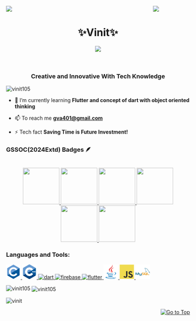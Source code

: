 <img align="left" src="https://raw.githubusercontent.com/vinit105/Auto-commit/main/.GitHub/workflows/fIrE%2BiCE.gif" width="20%" style="display:inline;"><img align="right" src="https://raw.githubusercontent.com/vinit105/Auto-commit/main/.GitHub/workflows/fIrE%2BiCE.gif"  width="20%" style="display:inline;">
<br>
<span align="center">
    <h1 align="center">✨Vinit✨</h1>
</span>
<p align="center">
    <img src="https://readme-typing-svg.herokuapp.com/?lines=Welcome+to+my+Profile%2C;Hope+you+are;extremely+well+and+find;something+Insightful...&font=Fira%20+Code&pause=1000&color=%23D12F79&center=true&width=280&height=50">
</p>
<br>
<h3 align="center">Creative and Innovative With Tech Knowledge</h3>
<p align="left"> <img src="https://komarev.com/ghpvc/?username=vinit105&label=Profile%20views&color=204a9c&style=flat" alt="vinit105" /> </p>

- 🌱 I’m currently learning **Flutter and concept of dart with object oriented thinking**

- 📫 To reach me **gva401@gmail.com**

- ⚡ Tech fact **Saving Time is Future Investment!**


<p align="left">
</p>

### GSSOC(2024Extd) Badges 🪶
<br>
<div style='display:flex; align-items:center; gap: 10px;' align='center'><a href="https://gssoc.girlscript.tech/leaderboard?year=2024Extd&username=vinit105">
<img src="https://raw.githubusercontent.com/GSSoC24/Postman-Challenge/main/docs/assets/Postman%20White.png" width="100px" height="100px" />
  <img src="https://raw.githubusercontent.com/GSSoC24/Postman-Challenge/main/docs/assets/1.png" width="100px" height="100px" gap="10px" />
  <img src="https://raw.githubusercontent.com/GSSoC24/Postman-Challenge/main/docs/assets/2.png" width="100px" height="100px" />
  <img src="https://raw.githubusercontent.com/GSSoC24/Postman-Challenge/main/docs/assets/3.png" width="100px" height="100px" />
  <img src="https://raw.githubusercontent.com/GSSoC24/Postman-Challenge/main/docs/assets/4.png" width="100px" height="100px" />
  <img src="https://raw.githubusercontent.com/GSSoC24/Postman-Challenge/main/docs/assets/5.png" width="100px" height="100px" />
</a>
</div>

<h3 align="left">Languages and Tools:</h3>
<p align="left"> <a href="https://www.cprogramming.com/" target="_blank" rel="noreferrer"> <img src="https://raw.githubusercontent.com/devicons/devicon/master/icons/c/c-original.svg" alt="c" width="40" height="40"/> </a> <a href="https://www.w3schools.com/cpp/" target="_blank" rel="noreferrer"> <img src="https://raw.githubusercontent.com/devicons/devicon/master/icons/cplusplus/cplusplus-original.svg" alt="cplusplus" width="40" height="40"/> </a> <a href="https://dart.dev" target="_blank" rel="noreferrer"> <img src="https://www.vectorlogo.zone/logos/dartlang/dartlang-icon.svg" alt="dart" width="40" height="40"/> </a> <a href="https://firebase.google.com/" target="_blank" rel="noreferrer"> 
    <img src="https://www.vectorlogo.zone/logos/firebase/firebase-icon.svg" alt="firebase" width="40" height="40"/> </a> <a href="https://flutter.dev" target="_blank" rel="noreferrer"> <img src="https://www.vectorlogo.zone/logos/flutterio/flutterio-icon.svg" alt="flutter" width="40" height="40"/> </a> <a href="https://www.java.com" target="_blank" rel="noreferrer"> <img src="https://raw.githubusercontent.com/devicons/devicon/master/icons/java/java-original.svg" alt="java" width="40" height="40"/> </a> <a href="https://developer.mozilla.org/en-US/docs/Web/JavaScript" target="_blank" rel="noreferrer"> <img src="https://raw.githubusercontent.com/devicons/devicon/master/icons/javascript/javascript-original.svg" alt="javascript" width="40" height="40"/> </a> <a href="https://www.mysql.com/" target="_blank" rel="noreferrer"> <img src="https://raw.githubusercontent.com/devicons/devicon/master/icons/mysql/mysql-original-wordmark.svg" alt="mysql" width="40" height="40"/> </a> </p>

<p><img align="left" src="https://github-readme-stats.vercel.app/api/top-langs?username=vinit105&show_icons=true&locale=en&layout=compact" alt="vinit105" /></p>

<p>&nbsp;<img align="center" src="https://github-readme-stats.vercel.app/api?username=vinit105&show_icons=true&locale=en" alt="vinit105" /></p>


<p><img align="center" src="https://github-readme-streak-stats.herokuapp.com/?user=vinit105" alt="vinit" /></p>


<p align="right"><a href="#"><img src="https://img.shields.io/static/v1?label&message=Go+to+Top&color=99e4ef&style=flat&logo" alt="Go to Top" /></a></p>
